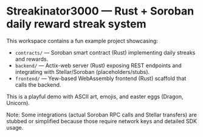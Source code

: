 # Streakinator3000 — Rust + Soroban daily reward streak system

This workspace contains a fun example project showcasing:

- `contracts/` — Soroban smart contract (Rust) implementing daily streaks and rewards.
- `backend/` — Actix-web server (Rust) exposing REST endpoints and integrating with Stellar/Soroban (placeholders/stubs).
- `frontend/` — Yew-based WebAssembly frontend (Rust) scaffold that calls the backend.

This is a playful demo with ASCII art, emojis, and easter eggs (Dragon, Unicorn).

Note: Some integrations (actual Soroban RPC calls and Stellar transfers) are stubbed or simplified because those require network keys and detailed SDK usage.
